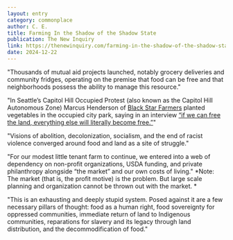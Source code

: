 ```yaml
---
layout: entry
category: commonplace
author: C. E.
title: Farming In the Shadow of the Shadow State
publication: The New Inquiry
link: https://thenewinquiry.com/farming-in-the-shadow-of-the-shadow-state/
date: 2024-12-22
---
```


"Thousands of mutual aid projects launched, notably grocery deliveries and community fridges, operating on the premise that food can be free and that neighborhoods possess the ability to manage this resource."

"In Seattle’s Capitol Hill Occupied Protest (also known as the Capitol Hill Autonomous Zone) Marcus Henderson of [Black Star Farmers](https://blackstarfarmers.org/) planted vegetables in the occupied city park, saying in an interview [“if we can free the land, everything else will literally become free.”](https://crosscut.com/environment/2020/06/seattles-chaz-community-garden-takes-root)"

"Visions of abolition, decolonization, socialism, and the end of racist violence converged around food and land as a site of struggle."

"For our modest little tenant farm to continue, we entered into a web of dependency on non-profit organizations, USDA funding, and private philanthropy alongside “the market” and our own costs of living."
*Note: The market (that is, the profit motive) is the problem. But large scale planning and organization cannot be thrown out with the market. *


"This is an exhausting and deeply stupid system. Posed against it are a few necessary pillars of thought: food as a human right, food sovereignty for oppressed communities, immediate return of land to Indigenous communities, reparations for slavery and its legacy through land distribution, and the decommodification of food."
